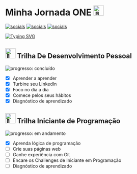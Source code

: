 # Minha Jornada ONE <picture><source srcset="https://fonts.gstatic.com/s/e/notoemoji/latest/1f680/512.webp" type="image/webp"><img src="https://fonts.gstatic.com/s/e/notoemoji/latest/1f680/512.gif" alt="🚀" width="32" height="32"></picture>

[![socials](https://img.shields.io/badge/Linkedin-steelblue?logo=linkedin&logoColor=white "socials")](https://www.linkedin.com/in/oliwerb/) [![socials](https://img.shields.io/badge/protonmail-darkslateblue?logo=protonmail&logoColor=white "socials")](mailto:olwrrb@protonmail.com") [![socials](https://img.shields.io/badge/gmail-firebrick?logo=gmail&logoColor=white "socials")](mailto:benites.olivr@gmail.com.com")

[![Typing SVG](https://readme-typing-svg.demolab.com?font=Fira+Code&size=15&pause=1000&color=F79147&vCenter=true&width=430&lines=%23HelloONET5;Candidato+Do+Programa+Oracle+Next+Education;Parceria+Oracle+%2B+Alura)](https://git.io/typing-svg)

## <picture><source srcset="https://fonts.gstatic.com/s/e/notoemoji/latest/1f331/512.webp" type="image/webp"><img src="https://fonts.gstatic.com/s/e/notoemoji/latest/1f331/512.gif" alt="🌱" width="32" height="32"></picture> Trilha De Desenvolvimento Pessoal
![progresso: concluído](https://img.shields.io/badge/progresso-concluído-orange "progresso")

- [x] Aprender a aprender
- [x] Turbine seu LinkedIn
- [x] Foco no dia a dia
- [x] Comece pelos seus hábitos
- [x] Diagnóstico de aprendizado

## <picture><source srcset="https://fonts.gstatic.com/s/e/notoemoji/latest/1f331/512.webp" type="image/webp"><img src="https://fonts.gstatic.com/s/e/notoemoji/latest/1f331/512.gif" alt="🌱" width="32" height="32"></picture> Trilha Iniciante de Programação
![progresso: em andamento](https://img.shields.io/badge/progresso-em%20andamento-yellow "progresso")

- [x] Aprenda lógica de programação
- [ ] Crie suas páginas web
- [ ] Ganhe experiência com Git
- [ ] Encare os Challenges de Iniciante em Programação
- [ ] Diagnóstico de aprendizado
